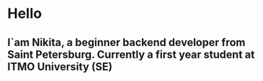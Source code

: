 # Hello
## I`am Nikita, a beginner backend developer from Saint Petersburg. Currently a first year student at ITMO University (SE)

